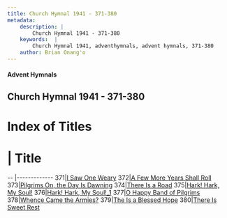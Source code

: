 ```yaml
---
title: Church Hymnal 1941 - 371-380
metadata:
    description: |
        Church Hymnal 1941 - 371-380
    keywords:  |
        Church Hymnal 1941, adventhymnals, advent hymnals, 371-380
    author: Brian Onang'o
---
```


#### Advent Hymnals
## Church Hymnal 1941 - 371-380

# Index of Titles
# | Title                        
-- |-------------
371|[I Saw One Weary](/church-hymnal/CH/301-400/371-380/I-Saw-One-Weary)
372|[A Few More Years Shall Roll](/church-hymnal/CH/301-400/371-380/A-Few-More-Years-Shall-Roll)
373|[Pilgrims On, the Day Is Dawning](/church-hymnal/CH/301-400/371-380/Pilgrims-On,-the-Day-Is-Dawning)
374|[There Is a Road](/church-hymnal/CH/301-400/371-380/There-Is-a-Road)
375|[Hark! Hark, My Soul!](/church-hymnal/CH/301-400/371-380/Hark!-Hark,-My-Soul!)
376|[Hark! Hark, My Soul!_1](/church-hymnal/CH/301-400/371-380/Hark!-Hark,-My-Soul!_1)
377|[O Happy Band of Pilgrims](/church-hymnal/CH/301-400/371-380/O-Happy-Band-of-Pilgrims)
378|[Whence Came the Armies?](/church-hymnal/CH/301-400/371-380/Whence-Came-the-Armies)
379|[The Is a Blessed Hope](/church-hymnal/CH/301-400/371-380/The-Is-a-Blessed-Hope)
380|[There Is Sweet Rest](/church-hymnal/CH/301-400/371-380/There-Is-Sweet-Rest)